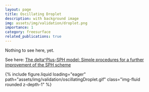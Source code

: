 ```yaml
---
layout: page
title: Oscillating Droplet
description: with background image
img: assets/img/validation/droplet.png
importance: 1
category: freesurface
related_publications: true
---
```


Nothing to see here, yet.

See here: [The delta^Plus-SPH model: Simple procedures for a further improvement of the SPH scheme](https://www.sciencedirect.com/science/article/pii/S0045782516309112)

{% include figure.liquid loading="eager" path="assets/img/validation/oscillatingDroplet.gif" class="img-fluid rounded z-depth-1" %}
